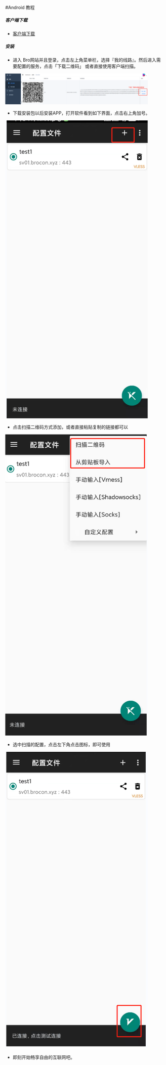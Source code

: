 #Android 教程


##### 客户端下载
 - [客户端下载](https://github.com/brossr/BroXray/raw/master/files/obfs_client/android.apk)

##### 安装


- 进入 Bro网站并且登录，点击左上角菜单栏，选择『我的线路』。然后进入需要配置的服务，点击「下载二维码」 或者直接使用客户端扫描。
<img src="./img/mac/mac04.png"  width="450" alt="" />

- 下载安装包以后安装APP，打开软件看到如下界面，点击右上角加号。
<img src="./img/android/and01.png"  width="450" alt="" />


- 点击扫描二维码方式添加，或者直接粘贴复制的链接都可以
<img src="./img/android/and02.png"  width="450" alt="" />


- 选中扫描的配置，点击左下角点击图标，即可使用
<img src="./img/android/and03.png"  width="450" alt="" />



- 即刻开始畅享自由的互联网吧。